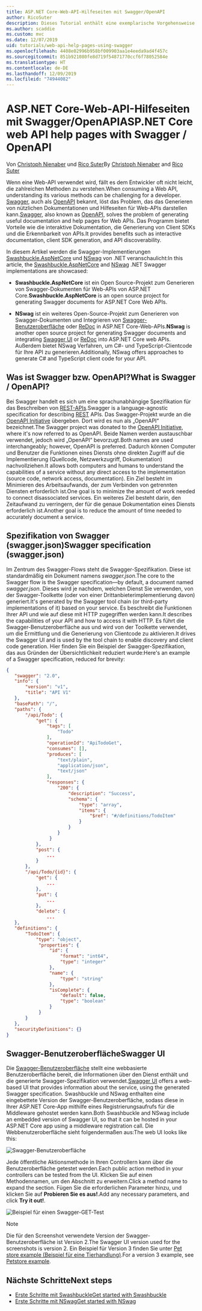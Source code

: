 ```yaml
---
title: ASP.NET Core-Web-API-Hilfeseiten mit Swagger/OpenAPI
author: RicoSuter
description: Dieses Tutorial enthält eine exemplarische Vorgehensweise für das Hinzufügen von Swagger, um Dokumentationen und Hilfeseiten für eine Web-API-App zu generieren.
ms.author: scaddie
ms.custom: mvc
ms.date: 12/07/2019
uid: tutorials/web-api-help-pages-using-swagger
ms.openlocfilehash: 4408e02996b958bf009903aa1e4eeda9ad4f457c
ms.sourcegitcommit: 851b921080fe8d719f54871770ccf6f78052584e
ms.translationtype: HT
ms.contentlocale: de-DE
ms.lasthandoff: 12/09/2019
ms.locfileid: "74944082"
---
```

# <a name="aspnet-core-web-api-help-pages-with-swagger--openapi"></a><span data-ttu-id="3fb55-103">ASP.NET Core-Web-API-Hilfeseiten mit Swagger/OpenAPI</span><span class="sxs-lookup"><span data-stu-id="3fb55-103">ASP.NET Core web API help pages with Swagger / OpenAPI</span></span>

<span data-ttu-id="3fb55-104">Von [Christoph Nienaber](https://twitter.com/zuckerthoben) und [Rico Suter](https://blog.rsuter.com/)</span><span class="sxs-lookup"><span data-stu-id="3fb55-104">By [Christoph Nienaber](https://twitter.com/zuckerthoben) and [Rico Suter](https://blog.rsuter.com/)</span></span>

<span data-ttu-id="3fb55-105">Wenn eine Web-API verwendet wird, fällt es dem Entwickler oft nicht leicht, die zahlreichen Methoden zu verstehen.</span><span class="sxs-lookup"><span data-stu-id="3fb55-105">When consuming a Web API, understanding its various methods can be challenging for a developer.</span></span> <span data-ttu-id="3fb55-106">[Swagger](https://swagger.io/), auch als [OpenAPI](https://www.openapis.org/) bekannt, löst das Problem, das das Generieren von nützlichen Dokumentationen und Hilfeseiten für Web-APIs darstellen kann.</span><span class="sxs-lookup"><span data-stu-id="3fb55-106">[Swagger](https://swagger.io/), also known as [OpenAPI](https://www.openapis.org/), solves the problem of generating useful documentation and help pages for Web APIs.</span></span> <span data-ttu-id="3fb55-107">Das Programm bietet Vorteile wie die interaktive Dokumentation, die Generierung von Client SDKs und die Erkennbarkeit von APIs.</span><span class="sxs-lookup"><span data-stu-id="3fb55-107">It provides benefits such as interactive documentation, client SDK generation, and API discoverability.</span></span>

<span data-ttu-id="3fb55-108">In diesem Artikel werden die Swagger-Implementierungen [Swashbuckle.AspNetCore](https://github.com/domaindrivendev/Swashbuckle.AspNetCore) und [NSwag](https://github.com/RicoSuter/NSwag) von .NET veranschaulicht:</span><span class="sxs-lookup"><span data-stu-id="3fb55-108">In this article, the [Swashbuckle.AspNetCore](https://github.com/domaindrivendev/Swashbuckle.AspNetCore) and [NSwag](https://github.com/RicoSuter/NSwag) .NET Swagger implementations are showcased:</span></span>

* <span data-ttu-id="3fb55-109">**Swashbuckle.AspNetCore** ist ein Open Source-Projekt zum Generieren von Swagger-Dokumenten für Web-APIs von ASP.NET Core.</span><span class="sxs-lookup"><span data-stu-id="3fb55-109">**Swashbuckle.AspNetCore** is an open source project for generating Swagger documents for ASP.NET Core Web APIs.</span></span>

* <span data-ttu-id="3fb55-110">**NSwag** ist ein weiteres Open-Source-Projekt zum Generieren von Swagger-Dokumenten und Integrieren von [Swagger-Benutzeroberfläche](https://swagger.io/swagger-ui/) oder [ReDoc](https://github.com/Rebilly/ReDoc) in ASP.NET Core-Web-APIs.</span><span class="sxs-lookup"><span data-stu-id="3fb55-110">**NSwag** is another open source project for generating Swagger documents and integrating [Swagger UI](https://swagger.io/swagger-ui/) or [ReDoc](https://github.com/Rebilly/ReDoc) into ASP.NET Core web APIs.</span></span> <span data-ttu-id="3fb55-111">Außerdem bietet NSwag Verfahren, um C#- und TypeScript-Clientcode für Ihre API zu generieren.</span><span class="sxs-lookup"><span data-stu-id="3fb55-111">Additionally, NSwag offers approaches to generate C# and TypeScript client code for your API.</span></span>

## <a name="what-is-swagger--openapi"></a><span data-ttu-id="3fb55-112">Was ist Swagger bzw. OpenAPI?</span><span class="sxs-lookup"><span data-stu-id="3fb55-112">What is Swagger / OpenAPI?</span></span>

<span data-ttu-id="3fb55-113">Bei Swagger handelt es sich um eine sprachunabhängige Spezifikation für das Beschreiben von [REST-APIs](https://en.wikipedia.org/wiki/Representational_state_transfer).</span><span class="sxs-lookup"><span data-stu-id="3fb55-113">Swagger is a language-agnostic specification for describing [REST](https://en.wikipedia.org/wiki/Representational_state_transfer) APIs.</span></span> <span data-ttu-id="3fb55-114">Das Swagger-Projekt wurde an die [OpenAPI Initiative](https://www.openapis.org/) übergeben. Dort wird es nun als „OpenAPI“ bezeichnet.</span><span class="sxs-lookup"><span data-stu-id="3fb55-114">The Swagger project was donated to the [OpenAPI Initiative](https://www.openapis.org/), where it's now referred to as OpenAPI.</span></span> <span data-ttu-id="3fb55-115">Beide Namen werden austauschbar verwendet, jedoch wird „OpenAPI“ bevorzugt.</span><span class="sxs-lookup"><span data-stu-id="3fb55-115">Both names are used interchangeably; however, OpenAPI is preferred.</span></span> <span data-ttu-id="3fb55-116">Dadurch können Computer und Benutzer die Funktionen eines Diensts ohne direkten Zugriff auf die Implementierung (Quellcode, Netzwerkzugriff, Dokumentation) nachvollziehen.</span><span class="sxs-lookup"><span data-stu-id="3fb55-116">It allows both computers and humans to understand the capabilities of a service without any direct access to the implementation (source code, network access, documentation).</span></span> <span data-ttu-id="3fb55-117">Ein Ziel besteht im Minimieren des Arbeitsaufwands, der zum Verbinden von getrennten Diensten erforderlich ist.</span><span class="sxs-lookup"><span data-stu-id="3fb55-117">One goal is to minimize the amount of work needed to connect disassociated services.</span></span> <span data-ttu-id="3fb55-118">Ein weiteres Ziel besteht darin, den Zeitaufwand zu verringern, der für die genaue Dokumentation eines Diensts erforderlich ist.</span><span class="sxs-lookup"><span data-stu-id="3fb55-118">Another goal is to reduce the amount of time needed to accurately document a service.</span></span>

## <a name="swagger-specification-swaggerjson"></a><span data-ttu-id="3fb55-119">Spezifikation von Swagger (swagger.json)</span><span class="sxs-lookup"><span data-stu-id="3fb55-119">Swagger specification (swagger.json)</span></span>

<span data-ttu-id="3fb55-120">Im Zentrum des Swagger-Flows steht die Swagger-Spezifikation. Diese ist standardmäßig ein Dokument namens *swagger.json*.</span><span class="sxs-lookup"><span data-stu-id="3fb55-120">The core to the Swagger flow is the Swagger specification&mdash;by default, a document named *swagger.json*.</span></span> <span data-ttu-id="3fb55-121">Dieses wird je nachdem, welchen Dienst Sie verwenden, von der Swagger-Toolkette (oder von einer Drittanbieterimplementierung davon) generiert.</span><span class="sxs-lookup"><span data-stu-id="3fb55-121">It's generated by the Swagger tool chain (or third-party implementations of it) based on your service.</span></span> <span data-ttu-id="3fb55-122">Es beschreibt die Funktionen Ihrer API und wie auf diese mit HTTP zugegriffen werden kann.</span><span class="sxs-lookup"><span data-stu-id="3fb55-122">It describes the capabilities of your API and how to access it with HTTP.</span></span> <span data-ttu-id="3fb55-123">Es führt die Swagger-Benutzeroberfläche aus und wird von der Toolkette verwendet, um die Ermittlung und die Generierung von Clientcode zu aktivieren.</span><span class="sxs-lookup"><span data-stu-id="3fb55-123">It drives the Swagger UI and is used by the tool chain to enable discovery and client code generation.</span></span> <span data-ttu-id="3fb55-124">Hier finden Sie ein Beispiel der Swagger-Spezifikation, das aus Gründen der Übersichtlichkeit reduziert wurde:</span><span class="sxs-lookup"><span data-stu-id="3fb55-124">Here's an example of a Swagger specification, reduced for brevity:</span></span>

```json
{
   "swagger": "2.0",
   "info": {
       "version": "v1",
       "title": "API V1"
   },
   "basePath": "/",
   "paths": {
       "/api/Todo": {
           "get": {
               "tags": [
                   "Todo"
               ],
               "operationId": "ApiTodoGet",
               "consumes": [],
               "produces": [
                   "text/plain",
                   "application/json",
                   "text/json"
               ],
               "responses": {
                   "200": {
                       "description": "Success",
                       "schema": {
                           "type": "array",
                           "items": {
                               "$ref": "#/definitions/TodoItem"
                           }
                       }
                   }
                }
           },
           "post": {
               ...
           }
       },
       "/api/Todo/{id}": {
           "get": {
               ...
           },
           "put": {
               ...
           },
           "delete": {
               ...
   },
   "definitions": {
       "TodoItem": {
           "type": "object",
            "properties": {
                "id": {
                    "format": "int64",
                    "type": "integer"
                },
                "name": {
                    "type": "string"
                },
                "isComplete": {
                    "default": false,
                    "type": "boolean"
                }
            }
       }
   },
   "securityDefinitions": {}
}
```

## <a name="swagger-ui"></a><span data-ttu-id="3fb55-125">Swagger-Benutzeroberfläche</span><span class="sxs-lookup"><span data-stu-id="3fb55-125">Swagger UI</span></span>

<span data-ttu-id="3fb55-126">Die [Swagger-Benutzeroberfläche](https://swagger.io/swagger-ui/) stellt eine webbasierte Benutzeroberfläche bereit, die Informationen über den Dienst enthält und die generierte Swagger-Spezifikation verwendet.</span><span class="sxs-lookup"><span data-stu-id="3fb55-126">[Swagger UI](https://swagger.io/swagger-ui/) offers a web-based UI that provides information about the service, using the generated Swagger specification.</span></span> <span data-ttu-id="3fb55-127">Swashbuckle und NSwag enthalten eine eingebettete Version der Swagger-Benutzeroberfläche, sodass diese in Ihrer ASP.NET Core-App mithilfe eines Registrierungsaufrufs für die Middleware gehostet werden kann.</span><span class="sxs-lookup"><span data-stu-id="3fb55-127">Both Swashbuckle and NSwag include an embedded version of Swagger UI, so that it can be hosted in your ASP.NET Core app using a middleware registration call.</span></span> <span data-ttu-id="3fb55-128">Die Webbenutzeroberfläche sieht folgendermaßen aus:</span><span class="sxs-lookup"><span data-stu-id="3fb55-128">The web UI looks like this:</span></span>

![Swagger-Benutzeroberfläche](web-api-help-pages-using-swagger/_static/swagger-ui.png)

<span data-ttu-id="3fb55-130">Jede öffentliche Aktionsmethode in Ihren Controllern kann über die Benutzeroberfläche getestet werden.</span><span class="sxs-lookup"><span data-stu-id="3fb55-130">Each public action method in your controllers can be tested from the UI.</span></span> <span data-ttu-id="3fb55-131">Klicken Sie auf einen Methodennamen, um den Abschnitt zu erweitern.</span><span class="sxs-lookup"><span data-stu-id="3fb55-131">Click a method name to expand the section.</span></span> <span data-ttu-id="3fb55-132">Fügen Sie die erforderlichen Parameter hinzu, und klicken Sie auf **Probieren Sie es aus!**.</span><span class="sxs-lookup"><span data-stu-id="3fb55-132">Add any necessary parameters, and click **Try it out!**.</span></span>

![Beispiel für einen Swagger-GET-Test](web-api-help-pages-using-swagger/_static/get-try-it-out.png)

> [!NOTE]
> <span data-ttu-id="3fb55-134">Die für den Screenshot verwendete Version der Swagger-Benutzeroberfläche ist Version 2.</span><span class="sxs-lookup"><span data-stu-id="3fb55-134">The Swagger UI version used for the screenshots is version 2.</span></span> <span data-ttu-id="3fb55-135">Ein Beispiel für Version 3 finden Sie unter [Pet store example (Beispiel für eine Tierhandlung)](https://petstore.swagger.io/).</span><span class="sxs-lookup"><span data-stu-id="3fb55-135">For a version 3 example, see [Petstore example](https://petstore.swagger.io/).</span></span>

## <a name="next-steps"></a><span data-ttu-id="3fb55-136">Nächste Schritte</span><span class="sxs-lookup"><span data-stu-id="3fb55-136">Next steps</span></span>

* [<span data-ttu-id="3fb55-137">Erste Schritte mit Swashbuckle</span><span class="sxs-lookup"><span data-stu-id="3fb55-137">Get started with Swashbuckle</span></span>](xref:tutorials/get-started-with-swashbuckle)
* [<span data-ttu-id="3fb55-138">Erste Schritte mit NSwag</span><span class="sxs-lookup"><span data-stu-id="3fb55-138">Get started with NSwag</span></span>](xref:tutorials/get-started-with-nswag)
